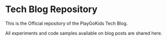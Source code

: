 # Tech Blog Repository

This is the Official repository of the PlayGoKids Tech Blog.

All experiments and code samples available on blog posts are shared here.

